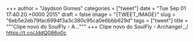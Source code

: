 
+++
author = "Jaydson Gomes"
categories = ["tweet"]
date = "Tue Sep 01 17:40:20 +0000 2015"
draft = false
image = "{TWEET_IMAGE}"
slug = "6eb5e2eb79fac6994f3a3c380c95ca0e6bbb629d"
tags = ["tweet"]
title = """Clipe novo do SoulFly - A..."""
+++
Clipe novo do SoulFly - Archangel \,,/ https://t.co/JddQ086o0c
